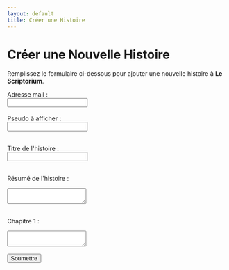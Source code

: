 ```yaml
---
layout: default
title: Créer une Histoire
---
```


# Créer une Nouvelle Histoire

Remplissez le formulaire ci-dessous pour ajouter une nouvelle histoire à **Le Scriptorium**.

<form action="https://formspree.io/f/mvgpjkyn" method="POST">
   <label for="mail">Adresse mail :</label><br>
  <input type="text" id="mail" name="mail"><br><br>

  <form action="https://formspree.io/f/mvgpjkyn" method="POST">
   <label for="pseudo">Pseudo à afficher :</label><br>
  <input type="text" id="pseudo" name="pseudo"><br><br>

  <label for="title">Titre de l'histoire :</label><br>
  <input type="text" id="title" name="title"><br><br>

  <label for="synopsis">Résumé de l'histoire :</label><br>
  <textarea id="synopsis" name="synopsis"></textarea><br><br>

  <label for="chapter-1">Chapitre 1 :</label><br>
  <textarea id="chapter-1" name="chapter-1"></textarea><br><br>

  <input type="submit" value="Soumettre">
</form>


